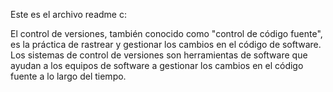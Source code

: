 Este es el archivo readme c:

El control de versiones, también conocido como "control de código fuente", es la práctica de rastrear y gestionar los cambios en el código de software. Los sistemas de control de versiones son herramientas de software que ayudan a los equipos de software a gestionar los cambios en el código fuente a lo largo del tiempo.